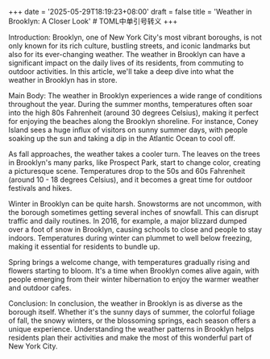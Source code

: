 +++
date = '2025-05-29T18:19:23+08:00'
draft = false
title = 'Weather in Brooklyn: A Closer Look' # TOML中单引号转义
+++

Introduction: Brooklyn, one of New York City's most vibrant boroughs, is not only known for its rich culture, bustling streets, and iconic landmarks but also for its ever-changing weather. The weather in Brooklyn can have a significant impact on the daily lives of its residents, from commuting to outdoor activities. In this article, we'll take a deep dive into what the weather in Brooklyn has in store. 

Main Body: The weather in Brooklyn experiences a wide range of conditions throughout the year. During the summer months, temperatures often soar into the high 80s Fahrenheit (around 30 degrees Celsius), making it perfect for enjoying the beaches along the Brooklyn shoreline. For instance, Coney Island sees a huge influx of visitors on sunny summer days, with people soaking up the sun and taking a dip in the Atlantic Ocean to cool off. 

As fall approaches, the weather takes a cooler turn. The leaves on the trees in Brooklyn's many parks, like Prospect Park, start to change color, creating a picturesque scene. Temperatures drop to the 50s and 60s Fahrenheit (around 10 - 18 degrees Celsius), and it becomes a great time for outdoor festivals and hikes. 

Winter in Brooklyn can be quite harsh. Snowstorms are not uncommon, with the borough sometimes getting several inches of snowfall. This can disrupt traffic and daily routines. In 2016, for example, a major blizzard dumped over a foot of snow in Brooklyn, causing schools to close and people to stay indoors. Temperatures during winter can plummet to well below freezing, making it essential for residents to bundle up. 

Spring brings a welcome change, with temperatures gradually rising and flowers starting to bloom. It's a time when Brooklyn comes alive again, with people emerging from their winter hibernation to enjoy the warmer weather and outdoor cafes. 

Conclusion: In conclusion, the weather in Brooklyn is as diverse as the borough itself. Whether it's the sunny days of summer, the colorful foliage of fall, the snowy winters, or the blossoming springs, each season offers a unique experience. Understanding the weather patterns in Brooklyn helps residents plan their activities and make the most of this wonderful part of New York City.